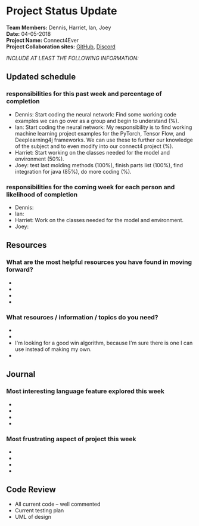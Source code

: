 # Project Status Update  
**Team Members:** Dennis, Harriet, Ian, Joey  
**Date:** 04-05-2018  
**Project Name:** Connect4Ever  
**Project Collaboration sites:** [GitHub](https://github.com/pseudodennis/connect4ever), [Discord](https://discord.gg/vPjCC7r)  

*INCLUDE AT LEAST THE FOLLOWING INFORMATION:*  
## Updated schedule  
### responsibilities for this past week and  percentage of completion
  - Dennis:  Start coding the neural network: Find some working code examples we can go over as a group and begin to understand (%).  
  - Ian: Start coding the neural network: My responsibility is to find working machine learning project examples for the PyTorch, Tensor Flow, and Deeplearning4j frameworks. We can use these to further our knowledge of the subject and to even modify into our connect4 project (%).
  - Harriet: Start working on the classes needed for the model and environment (50%).  
  - Joey: test last molding methods (100%), finish parts list (100%), find integration for java (85%), do more coding (%).  
  
### responsibilities for the coming week for each person and likelihood of completion
  - Dennis: 
  - Ian: 
  - Harriet: Work on the classes needed for the model and environment.
  - Joey: 

## Resources  
### What are the most helpful resources you have found in moving forward?  
  - 
  -  
  -  
  -  
### What resources / information / topics do you need?  
  - 
  -  
  -  I'm looking for a good win algorithm, because I'm sure there is one I can use instead of making my own.
  -  

## Journal  
### Most interesting language feature explored this week  
  - 
  -  
  -  
  -  
### Most frustrating aspect of project this week  
  - 
  -  
  -  
  -  

## Code Review  
  - All current code – well commented  
  - Current testing plan  
  - UML of design  
